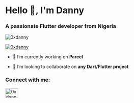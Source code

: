 <h1>Hello 👋, I'm Danny</h1>
<h3>A passionate Flutter developer from Nigeria</h3>

<p align="left"> <img src="https://komarev.com/ghpvc/?username=0xdanny&label=Profile%20views&color=0e75b6&style=flat" alt="0xdanny" /> </p>

<p align="left"> <a href="https://twitter.com/0xdanny" target="blank"><img src="https://img.shields.io/twitter/follow/0xdanny?logo=twitter&style=for-the-badge" alt="0xdanny" /></a> </p>

- 🔭 I’m currently working on **Parcel**

- 👯 I’m looking to collaborate on **any Dart/Flutter project**

<h3 align="left">Connect with me:</h3>
<p align="left">
<a href="https://twitter.com/0xdanny" target="blank"><img align="center" src="https://cdn.jsdelivr.net/npm/simple-icons@3.0.1/icons/twitter.svg" alt="0xdanny" height="30" width="40" /></a>
</p>
